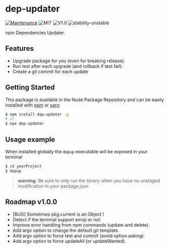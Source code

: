 # dep-updater
[![Maintenance](https://img.shields.io/badge/Maintained%3F-yes-green.svg)](https://github.com/fraxken/dep-updater/commit-activity)
![MIT](https://img.shields.io/github/license/mashape/apistatus.svg)
![V1.0](https://img.shields.io/badge/version-0.1.0-blue.svg)
![stability-unstable](https://img.shields.io/badge/stability-unstable-yellow.svg)

npm Dependencies Updater.

## Features

- Upgrade package for you (even for breaking release).
- Run test after each upgrade (and rollback if test fail).
- Create a git commit for each update

## Getting Started

This package is available in the Node Package Repository and can be easily installed with [npm](https://docs.npmjs.com/getting-started/what-is-npm) or [yarn](https://yarnpkg.com).

```bash
$ npm install dep-updater -g
# or
$ npx dep-updater
```

## Usage example
When installed globally the `depup` executable will be exposed in your terminal

```bash
$ cd yourProject
$ depup
```

> **warning**: Be sure to only run the binary when you have no unstaged modification in your package.json

## Roadmap v1.0.0
- [BUG] Sometimes pkg.current is an Object !
- Detect if the terminal support emoji or not.
- Improve error handling from npm commands (update and delete).
- Add argv option to change the default git template.
- Add argv option to force test and commit (avoid option asking).
- Add argv option to force updateAll (or updateWanted).
